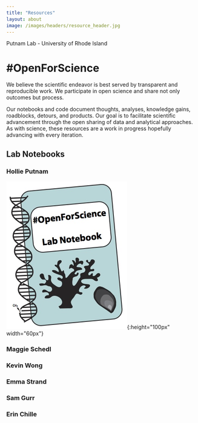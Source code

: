 ```yaml
---
title: "Resources"
layout: about
image: /images/headers/resource_header.jpg
---
```


Putnam Lab - University of Rhode Island

# #OpenForScience

We believe the scientific endeavor is best served by transparent and reproducible work. We participate in open science and share not only outcomes but process.

Our notebooks and code document thoughts, analyses, knowledge gains, roadblocks, detours, and products. Our goal is to facilitate scientific advancement through the open sharing of data and analytical approaches. As with science, these resources are a work in progress hopefully advancing with every iteration. 

## Lab Notebooks

### Hollie Putnam  
![Putnam Notebook](https://github.com/Putnam-Lab/putnam-lab.github.io/blob/master/images/lab_notebook_logo.jpg?raw=true){:height="100px" width="60px"}

 
### Maggie Schedl  

### Kevin Wong  

### Emma Strand  

### Sam Gurr  

### Erin Chille  
